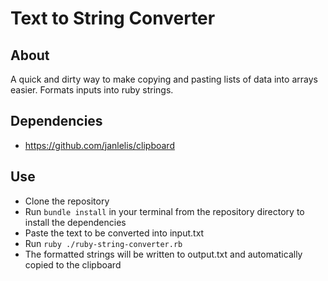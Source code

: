 # Text to String Converter

## About

A quick and dirty way to make copying and pasting lists of data into arrays easier. Formats inputs into ruby strings.

## Dependencies

- https://github.com/janlelis/clipboard

## Use

- Clone the repository
- Run ```bundle install``` in your terminal from the repository directory to install the dependencies
- Paste the text to be converted into input.txt
- Run ```ruby ./ruby-string-converter.rb```
- The formatted strings will be written to output.txt and automatically copied to the clipboard
